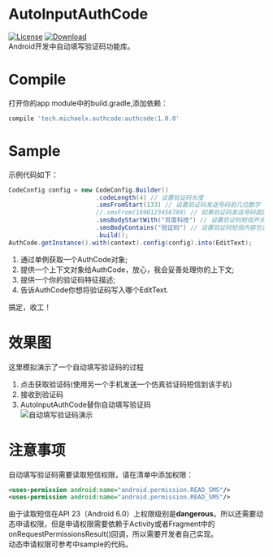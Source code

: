 # AutoInputAuthCode
[![License](https://img.shields.io/badge/license-Apache%202-green.svg)](https://www.apache.org/licenses/LICENSE-2.0)
[![Download](https://api.bintray.com/packages/xiong-it/maven/AutoInputAuthCode/images/download.svg) ](https://bintray.com/xiong-it/maven/AutoInputAuthCode/_latestVersion)  
Android开发中自动填写验证码功能库。

# Compile
打开你的app module中的build.gradle,添加依赖：
```groovy
compile 'tech.michaelx.authcode:authcode:1.0.0'
```

# Sample
示例代码如下：
```java
CodeConfig config = new CodeConfig.Builder()
                        .codeLength(4) // 设置验证码长度
                        .smsFromStart(133) // 设置验证码发送号码前几位数字
                        //.smsFrom(1690123456789) // 如果验证码发送号码固定，则可以设置验证码发送完整号码
                        .smsBodyStartWith("百度科技") // 设置验证码短信开头文字
                        .smsBodyContains("验证码") // 设置验证码短信内容包含文字
                        .build();
AuthCode.getInstance().with(context).config(config).into(EditText);
```
1. 通过单例获取一个AuthCode对象;
2. 提供一个上下文对象给AuthCode，放心，我会妥善处理你的上下文;
3. 提供一个你的验证码特征描述;
4. 告诉AuthCode你想将验证码写入哪个EditText.

搞定，收工！

# 效果图
这里模拟演示了一个自动填写验证码的过程
1. 点击获取验证码(使用另一个手机发送一个仿真验证码短信到该手机)
2. 接收到验证码
3. AutoInputAuthCode替你自动填写验证码  
![自动填写验证码演示](http://oler3nq5z.bkt.clouddn.com/authcode2.gif)


# 注意事项
自动填写验证码需要读取短信权限，请在清单中添加权限：
```xml
<uses-permission android:name="android.permission.READ_SMS"/>
<uses-permission android:name="android.permission.READ_SMS"/>
```

由于读取短信在API 23（Android 6.0）上权限级别是**dangerous**。所以还需要动态申请权限，但是申请权限需要依赖于Activity或者Fragment中的onRequestPermissionsResult()回调，所以需要开发者自己实现。  
动态申请权限可参考中sample的代码。
